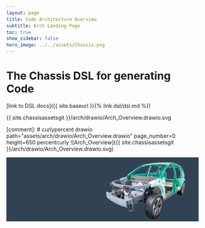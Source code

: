 ```yaml
---
layout: page
title: Code Architecture Overview
subtitle: Arch Landing Page
toc: true
show_sidebar: false
hero_image: ../../assets/Chassis.png
---
```

# The Chassis DSL for generating Code

[link to DSL docs]({{ site.baseurl }}{% link dsl/dsl.md %})

{{ site.chassisassetsgit }}/arch/drawio/Arch_Overview.drawio.svg

[comment]: # curlypercent  drawio path="assets/arch/drawio/Arch_Overview.drawio" page_number=0 height=650 percentcurly
![Arch_Overview]({{ site.chassisassetsgit }}/arch/drawio/Arch_Overview.drawio.svg)

![hero](../../assets/Chassis.png)
